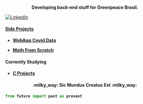 <p align="center" style="font-weight:bold" >Developing back-end stuff for Greenpeace Brasil.<p>
<a href="https://www.linkedin.com/in/matheus-rugolo-299a95a0/" target="_blank"><img src="https://img.shields.io/badge/LinkedIn-%230077B5.svg?&style=flat-square&logo=linkedin&logoColor=white" alt="LinkedIn">

<h4>Side Projects<h4>
  
- [WebApp Covid Data](https://brasil-covid.herokuapp.com/)
  
- [Math From Scratch](https://math-from-scratch.herokuapp.com/)

<h4>Currently Studying<h4>
  
- [C Projects](https://github.com/rby90/Project-Based-Tutorials-in-C)
  
  
<h4 align="center">:milky_way: Sic Mundus Creatus Est :milky_way:<h4> 
  
```python
from future import past as present
```


